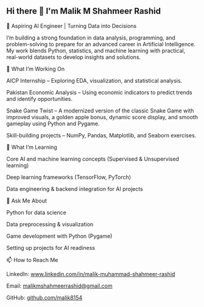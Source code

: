 ## Hi there 👋 I'm Malik M Shahmeer Rashid

🚀 Aspiring AI Engineer | Turning Data into Decisions

I’m building a strong foundation in data analysis, programming, and problem-solving to prepare for an advanced career in Artificial Intelligence. My work blends Python, statistics, and machine learning with practical, real-world datasets to develop insights and solutions.

🔭 What I’m Working On

AICP Internship – Exploring EDA, visualization, and statistical analysis.

Pakistan Economic Analysis – Using economic indicators to predict trends and identify opportunities.

Snake Game Twist – A modernized version of the classic Snake Game with improved visuals, a golden apple bonus, dynamic score display, and smooth gameplay using Python and Pygame.

Skill-building projects – NumPy, Pandas, Matplotlib, and Seaborn exercises.

🌱 What I’m Learning

Core AI and machine learning concepts (Supervised & Unsupervised learning)

Deep learning frameworks (TensorFlow, PyTorch)

Data engineering & backend integration for AI projects

💬 Ask Me About

Python for data science

Data preprocessing & visualization

Game development with Python (Pygame)

Setting up projects for AI readiness

📫 How to Reach Me

LinkedIn: www.linkedin.com/in/malik-muhammad-shahmeer-rashid

Email: malikmshahmeerrashid@gmail.com

GitHub: [github.com/malik8154](https://github.com/malik8154)

<!--
**malik8154/malik8154** is a ✨ _special_ ✨ repository because its `README.md` (this file) appears on your GitHub profile.

Here are some ideas to get you started:

- 🔭 I’m currently working on ...
- 🌱 I’m currently learning ...
- 👯 I’m looking to collaborate on ...
- 🤔 I’m looking for help with ...
- 💬 Ask me about ...
- 📫 How to reach me: ...
- 😄 Pronouns: ...
- ⚡ Fun fact: ...
-->
